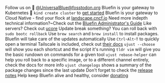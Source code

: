 Follow us on 󰫑 [@UniversalBlue@fosstodon.org](https://fosstodon.org/@UniversalBlue)
Bluefin is your gateway to Kubernetes 󱃾 `kind create cluster` to [get started](https://kind.sigs.k8s.io/)
Bluefin is your gateway to Cloud Native - find your flock at [landscape.cncf.io](https://l.cncf.io)
Need more indepth technical information?~Check out the [Bluefin Administrator's Guide](https://docs.projectbluefin.io/administration)
Like servers? Check out [ucore](https://github.com/ublue-os/ucore)
Update break something? You can roll back with `sudo bootc rollback`
Use `brew search` and `brew install` to install packages. Bluefin will take care of the updates automatically
Use `Ctrl`-`Alt`-`T` to quickly open a terminal
Tailscale is included, check out [their docs](https://tailscale.com/kb/1017/install)
`ujust --choose` will show you each shortcut and the script it's running
`tldr vim` will give you the basic rundown on commands for a given tool
`ujust rebase-helper` can help you roll back to a specific image, or to a different channel entirely, check the docs for more info
`ujust changelogs` shows a summary of the package changes since the last update
Don't forget to check the [release notes](https://github.com/ublue-os/bluefin/releases) 
Help keep Bluefin alive and healthy, consider [donating](https://docs.projectbluefin.io/donations)

